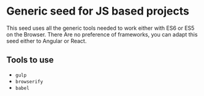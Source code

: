 # Generic seed for JS based projects

This seed uses all the generic tools needed to work either with ES6 or ES5 on the Browser. There Are no preference of frameworks, you can adapt this seed either to Angular or React.

## Tools to use
- `gulp`
- `browserify`
- `babel`
